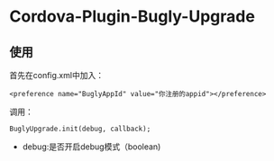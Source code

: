 # Cordova-Plugin-Bugly-Upgrade

## 使用
首先在config.xml中加入：

```
<preference name="BuglyAppId" value="你注册的appid"></preference>
```

调用：

```
BuglyUpgrade.init(debug, callback);
```
- debug:是否开启debug模式（boolean)
